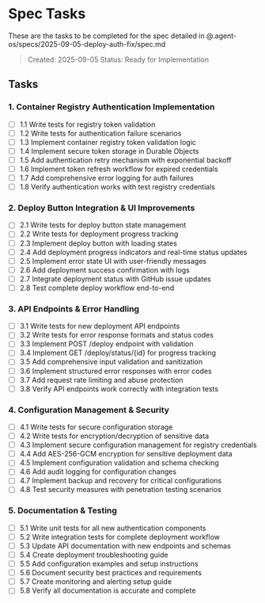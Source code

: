 # Spec Tasks

These are the tasks to be completed for the spec detailed in
@.agent-os/specs/2025-09-05-deploy-auth-fix/spec.md

> Created: 2025-09-05 Status: Ready for Implementation

## Tasks

### 1. Container Registry Authentication Implementation

- [ ] 1.1 Write tests for registry token validation
- [ ] 1.2 Write tests for authentication failure scenarios
- [ ] 1.3 Implement container registry token validation logic
- [ ] 1.4 Implement secure token storage in Durable Objects
- [ ] 1.5 Add authentication retry mechanism with exponential backoff
- [ ] 1.6 Implement token refresh workflow for expired credentials
- [ ] 1.7 Add comprehensive error logging for auth failures
- [ ] 1.8 Verify authentication works with test registry credentials

### 2. Deploy Button Integration & UI Improvements

- [ ] 2.1 Write tests for deploy button state management
- [ ] 2.2 Write tests for deployment progress tracking
- [ ] 2.3 Implement deploy button with loading states
- [ ] 2.4 Add deployment progress indicators and real-time status updates
- [ ] 2.5 Implement error state UI with user-friendly messages
- [ ] 2.6 Add deployment success confirmation with logs
- [ ] 2.7 Integrate deployment status with GitHub issue updates
- [ ] 2.8 Test complete deploy workflow end-to-end

### 3. API Endpoints & Error Handling

- [ ] 3.1 Write tests for new deployment API endpoints
- [ ] 3.2 Write tests for error response formats and status codes
- [ ] 3.3 Implement POST /deploy endpoint with validation
- [ ] 3.4 Implement GET /deploy/status/{id} for progress tracking
- [ ] 3.5 Add comprehensive input validation and sanitization
- [ ] 3.6 Implement structured error responses with error codes
- [ ] 3.7 Add request rate limiting and abuse protection
- [ ] 3.8 Verify API endpoints work correctly with integration tests

### 4. Configuration Management & Security

- [ ] 4.1 Write tests for secure configuration storage
- [ ] 4.2 Write tests for encryption/decryption of sensitive data
- [ ] 4.3 Implement secure configuration management for registry credentials
- [ ] 4.4 Add AES-256-GCM encryption for sensitive deployment data
- [ ] 4.5 Implement configuration validation and schema checking
- [ ] 4.6 Add audit logging for configuration changes
- [ ] 4.7 Implement backup and recovery for critical configurations
- [ ] 4.8 Test security measures with penetration testing scenarios

### 5. Documentation & Testing

- [ ] 5.1 Write unit tests for all new authentication components
- [ ] 5.2 Write integration tests for complete deployment workflow
- [ ] 5.3 Update API documentation with new endpoints and schemas
- [ ] 5.4 Create deployment troubleshooting guide
- [ ] 5.5 Add configuration examples and setup instructions
- [ ] 5.6 Document security best practices and requirements
- [ ] 5.7 Create monitoring and alerting setup guide
- [ ] 5.8 Verify all documentation is accurate and complete
